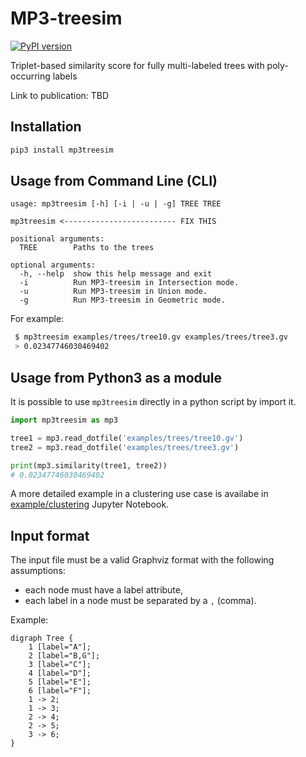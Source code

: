 # MP3-treesim
[![PyPI version](https://badge.fury.io/py/mp3treesim.svg)](https://pypi.org/project/mp3treesim/)

Triplet-based similarity score for fully multi-labeled trees with poly-occurring labels

Link to publication: TBD

## Installation

```bash
pip3 install mp3treesim
```

## Usage from Command Line (CLI)

```
usage: mp3treesim [-h] [-i | -u | -g] TREE TREE

mp3treesim <------------------------- FIX THIS

positional arguments:
  TREE        Paths to the trees

optional arguments:
  -h, --help  show this help message and exit
  -i          Run MP3-treesim in Intersection mode.
  -u          Run MP3-treesim in Union mode.
  -g          Run MP3-treesim in Geometric mode.
```

For example:
```bash
 $ mp3treesim examples/trees/tree10.gv examples/trees/tree3.gv 
 > 0.02347746030469402
```

## Usage from Python3 as a module

It is possible to use `mp3treesim` directly in a python script by import it.

```python
import mp3treesim as mp3

tree1 = mp3.read_dotfile('examples/trees/tree10.gv')
tree2 = mp3.read_dotfile('examples/trees/tree3.gv')

print(mp3.similarity(tree1, tree2))
# 0.02347746030469402
```

A more detailed example in a clustering use case is availabe in [example/clustering](examples/clustering.ipynb) Jupyter Notebook.

## Input format

The input file must be a valid Graphviz format with the following assumptions:
 - each node must have a label attribute,
 - each label in a node must be separated by a `,` (comma).

Example:
```
digraph Tree {
    1 [label="A"];
    2 [label="B,G"];
    3 [label="C"];
    4 [label="D"];
    5 [label="E"];
    6 [label="F"];
    1 -> 2;
    1 -> 3;
    2 -> 4;
    2 -> 5;
    3 -> 6;
}
```